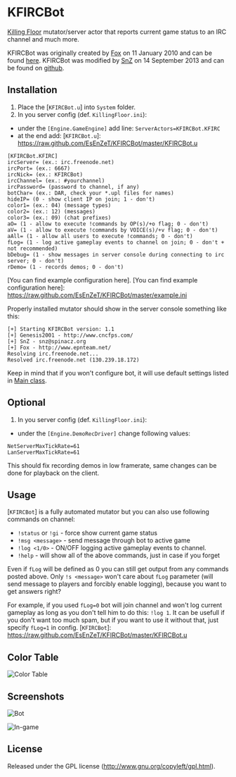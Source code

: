 KFIRCBot
========

[Killing Floor] mutator/server actor that reports current game status to an IRC channel and much more.

KFIRCBot was originally created by [Fox] on 11 January 2010 and can be found [here].
KFIRCBot was modified by [SnZ] on 14 September 2013 and can be found on [github].


[Killing Floor]: http://store.steampowered.com/app/1250/
[Fox]: http://steamcommunity.com/id/foxrlx
[here]: http://www.epnteam.net/fox/KFIRCBot.rar
[SnZ]: https://github.com/EsEnZeT
[github]: https://github.com/EsEnZeT/KFIRCBot


## Installation
1. Place the [`KFIRCBot.u`] into `System` folder.
2. In you server config (def. `KillingFloor.ini`):
 * under the `[Engine.GameEngine]` add line: `ServerActors=KFIRCBot.KFIRC`
 * at the end add:
[`KFIRCBot.u`]: https://raw.github.com/EsEnZeT/KFIRCBot/master/KFIRCBot.u

```
[KFIRCBot.KFIRC]
ircServer= (ex.: irc.freenode.net)
ircPort= (ex.: 6667)
ircNick= (ex.: KFIRCBot)
ircChannel= (ex.: #yourchannel)
ircPassword= (password to channel, if any)
botChar= (ex.: DAR, check your *.upl files for names)
hideIP= (0 - show client IP on join; 1 - don't)
color1= (ex.: 04) (message types)
color2= (ex.: 12) (messages)
color3= (ex.: 09) (chat prefixes)
aO= (1 - allow to execute !commands by OP(s)/+o flag; 0 - don't)
aV= (1 - allow to execute !commands by VOICE(s)/+v flag; 0 - don't)
aAll= (1 - allow all users to execute !commands; 0 - don't)
fLog= (1 - log active gameplay events to channel on join; 0 - don't + not recommended)
bDebug= (1 - show messages in server console during connecting to irc server; 0 - don't)
rDemo= (1 - records demos; 0 - don't)
```
[You can find example configuration here].
[You can find example configuration here]: https://raw.github.com/EsEnZeT/KFIRCBot/master/example.ini

Properly installed mutator should show in the server console something like this:
```
[+] Starting KFIRCBot version: 1.1
[+] Genesis2001 - http://www.cncfps.com/
[+] SnZ - snz@spinacz.org
[+] Fox - http://www.epnteam.net/
Resolving irc.freenode.net...
Resolved irc.freenode.net (130.239.18.172)
```

Keep in mind that if you won't configure bot, it will use default settings listed in [Main class].

[Main class]: https://github.com/EsEnZeT/KFIRCBot/blob/master/Classes/KFIRC.uc


## Optional
1. In you server config (def. `KillingFloor.ini`):
 * under the `[Engine.DemoRecDriver]` change following values:

```
NetServerMaxTickRate=61
LanServerMaxTickRate=61
```

This should fix recording demos in low framerate, same changes can be done for playback on the client.


## Usage
[`KFIRCBot`] is a fully automated mutator but you can also use following commands on channel:
* `!status` or `!gi` - force show current game status
* `!msg <message>` - send message through bot to active game
* `!log <1/0>` - ON/OFF logging active gameplay events to channel.
* `!help` - will show all of the above commands, just in case if you forget

Even if `fLog` will be defined as 0 you can still get output from any commands posted above.
Only `!s <message>` won't care about `fLog` parameter (will send message to players and forcibly enable logging), because you want to get answers right?

For example, if you used `fLog=0` bot will join channel and won't log current gameplay as long as you don't tell him to do this: `!log 1`.
It can be usefull if you don't want too much spam, but if you want to use it without that, just specify `fLog=1` in config.
[`KFIRCBot`]: https://raw.github.com/EsEnZeT/KFIRCBot/master/KFIRCBot.u


## Color Table
![Color Table](https://raw.github.com/EsEnZeT/KFIRCBot/master/screenshots/colors.png)


## Screenshots
![Bot](https://raw.github.com/EsEnZeT/KFIRCBot/master/screenshots/bot.png)

![In-game](https://raw.github.com/EsEnZeT/KFIRCBot/master/screenshots/ingame.jpg)


## License
Released under the GPL license (http://www.gnu.org/copyleft/gpl.html).


